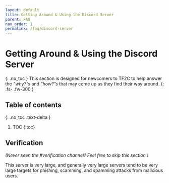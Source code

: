 ```yaml
---
layout: default
title: Getting Around & Using the Discord Server
parent: FAQ
nav_order: 1
permalink: /faq/discord-server
---
```

# Getting Around & Using the Discord Server
{: .no_toc }
This section is designed for newcomers to TF2C to help answer the *“why?”s* and *“how?”s* that may come up as they find their way around.
{: .fs- .fw-300 }

## Table of contents
{: .no_toc .text-delta }

1. TOC
{:toc}

## Verification
*(Never seen the #verification channel? Feel free to skip this section.)*

This server is very large, and generally very large servers tend to be very large targets for phishing, scamming, and spamming attacks from malicious users.